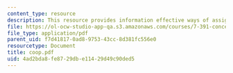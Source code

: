```yaml
---
content_type: resource
description: This resource provides information effective ways of assigning groups.
file: https://ol-ocw-studio-app-qa.s3.amazonaws.com/courses/7-391-concept-centered-teaching-spring-2006/4ad2bda8fe8729dbe11429d49c90ded5_coop.pdf
file_type: application/pdf
parent_uid: f7d41817-0ad8-9753-43cc-8d381fc556e0
resourcetype: Document
title: coop.pdf
uid: 4ad2bda8-fe87-29db-e114-29d49c90ded5
---
```

